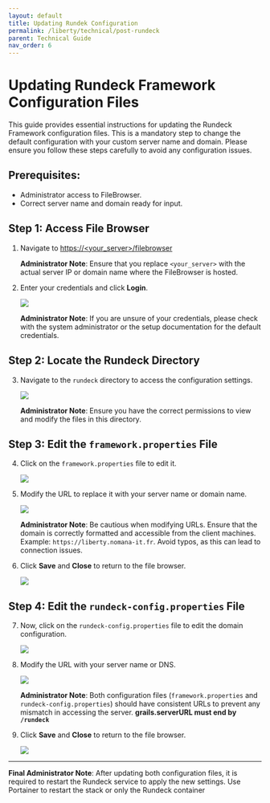 ```yaml
---
layout: default
title: Updating Rundek Configuration
permalink: /liberty/technical/post-rundeck
parent: Technical Guide
nav_order: 6
---
```


# Updating Rundeck Framework Configuration Files

This guide provides essential instructions for updating the Rundeck Framework configuration files. This is a mandatory step to change the default configuration with your custom server name and domain. Please ensure you follow these steps carefully to avoid any configuration issues.

## Prerequisites:
- Administrator access to FileBrowser.
- Correct server name and domain ready for input.

## Step 1: Access File Browser

1. Navigate to [https://&lt;your_server&gt;/filebrowser](https://liberty.nomana-it.fr/filebrowser/login)

   **Administrator Note**: Ensure that you replace `<your_server>` with the actual server IP or domain name where the FileBrowser is hosted.

2. Enter your credentials and click **Login**.

   ![](https://ajeuwbhvhr.cloudimg.io/colony-recorder.s3.amazonaws.com/files/2024-09-28/9fc30968-ed32-4ee6-a2f8-18c4f2c8cbc0/user_cropped_screenshot.jpeg?width=800)


   **Administrator Note**: If you are unsure of your credentials, please check with the system administrator or the setup documentation for the default credentials.

## Step 2: Locate the Rundeck Directory

3. Navigate to the `rundeck` directory to access the configuration settings.

   ![](https://ajeuwbhvhr.cloudimg.io/colony-recorder.s3.amazonaws.com/files/2024-09-28/b8a53ec7-cfde-44d4-a4ea-9c5e51a9a8d7/ascreenshot.jpeg?width=800)

   **Administrator Note**: Ensure you have the correct permissions to view and modify the files in this directory.

## Step 3: Edit the `framework.properties` File

4. Click on the `framework.properties` file to edit it.

   ![](https://ajeuwbhvhr.cloudimg.io/colony-recorder.s3.amazonaws.com/files/2024-09-28/bad8b33e-1efc-4934-befc-61d9da4cdbcf/ascreenshot.jpeg?width=800)

5. Modify the URL to replace it with your server name or domain name.

   ![](https://ajeuwbhvhr.cloudimg.io/colony-recorder.s3.amazonaws.com/files/2024-09-28/5ad190ef-bd52-4407-9ee7-277ac9f97208/user_cropped_screenshot.jpeg?width=800)

   **Administrator Note**: Be cautious when modifying URLs. Ensure that the domain is correctly formatted and accessible from the client machines. Example: `https://liberty.nomana-it.fr`. Avoid typos, as this can lead to connection issues.

6. Click **Save** and **Close** to return to the file browser.

   ![](https://ajeuwbhvhr.cloudimg.io/colony-recorder.s3.amazonaws.com/files/2024-09-28/33e79fff-725e-4176-b106-3c399f456386/ascreenshot.jpeg?width=800)

## Step 4: Edit the `rundeck-config.properties` File

7. Now, click on the `rundeck-config.properties` file to edit the domain configuration.

   ![](https://ajeuwbhvhr.cloudimg.io/colony-recorder.s3.amazonaws.com/files/2024-09-28/88671014-5f89-4321-8de9-9c9644f0fe7e/user_cropped_screenshot.jpeg?width=800)

8. Modify the URL with your server name or DNS.

   ![](https://ajeuwbhvhr.cloudimg.io/colony-recorder.s3.amazonaws.com/files/2024-09-28/9c2725c9-4be4-45d6-bbfc-596df0d988af/user_cropped_screenshot.jpeg?width=800)

   **Administrator Note**: Both configuration files (`framework.properties` and `rundeck-config.properties`) should have consistent URLs to prevent any mismatch in accessing the server. 
   **grails.serverURL must end by `/rundeck`**

9. Click **Save** and **Close** to return to the file browser.

   ![](https://ajeuwbhvhr.cloudimg.io/colony-recorder.s3.amazonaws.com/files/2024-09-28/68e36d94-cf4a-43e7-a755-bfcca9a60434/ascreenshot.jpeg?width=800)

---

**Final Administrator Note**: After updating both configuration files, it is required to restart the Rundeck service to apply the new settings. Use Portainer to restart the stack or only the Rundeck container